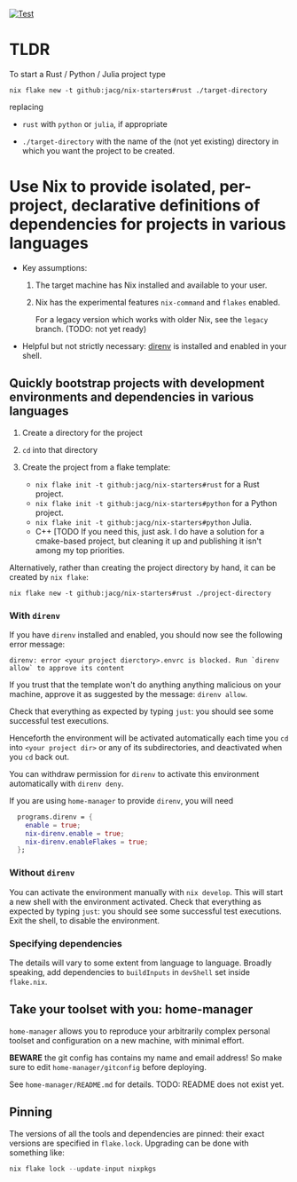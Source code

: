 [![Test](https://github.com/jacg/nix-starters/actions/workflows/test.yml/badge.svg)](https://github.com/jacg/nix-starters/actions/workflows/test.yml)

# TLDR

To start a Rust / Python / Julia project type

``` shell
nix flake new -t github:jacg/nix-starters#rust ./target-directory
```

replacing

+ `rust` with `python` or `julia`, if appropriate

+ `./target-directory` with the name of the (not yet existing) directory in
  which you want the project to be created.

# Use Nix to provide isolated, per-project, declarative definitions of dependencies for projects in various languages

+ Key assumptions:

  1. The target machine has Nix installed and available to your user.

  2. Nix has the experimental features `nix-command` and `flakes` enabled.

     For a legacy version which works with older Nix, see the `legacy` branch. (TODO: not yet ready)

+ Helpful but not strictly necessary: [direnv](https://direnv.net/) is installed and enabled in your shell.

## Quickly bootstrap projects with development environments and dependencies in various languages

1. Create a directory for the project
2. `cd` into that directory
3. Create the project from a flake template:

   + `nix flake init -t github:jacg/nix-starters#rust` for a Rust project.
   + `nix flake init -t github:jacg/nix-starters#python` for a Python project.
   + `nix flake init -t github:jacg/nix-starters#python` Julia.
   + C++ [TODO If you need this, just ask. I do have a solution for a
     cmake-based project, but cleaning it up and publishing it isn't among my
     top priorities.

Alternatively, rather than creating the project directory by hand, it can be created by `nix flake`:

``` shell
nix flake new -t github:jacg/nix-starters#rust ./project-directory
```

### With `direnv`

If you have `direnv` installed and enabled, you should now see the following error message:
```
direnv: error <your project dierctory>.envrc is blocked. Run `direnv allow` to approve its content
```
If you trust that the template won't do anything anything malicious on your
machine, approve it as suggested by the message: `direnv allow`.

Check that everything as expected by typing `just`: you should see some successful test executions.

Henceforth the environment will be activated automatically each time you `cd`
into `<your project dir>` or any of its subdirectories, and deactivated when you
`cd` back out.

You can withdraw permission for `direnv` to activate this environment
automatically with `direnv deny`.

If you are using `home-manager` to provide `direnv`, you will need

``` nix
  programs.direnv = {
    enable = true;
    nix-direnv.enable = true;
    nix-direnv.enableFlakes = true;
  };
```

### Without `direnv`

You can activate the environment manually with `nix develop`. This will start a
new shell with the environment activated. Check that everything as expected by
typing `just`: you should see some successful test executions. Exit the shell,
to disable the environment.

### Specifying dependencies

The details will vary to some extent from language to language. Broadly speaking, add dependencies to `buildInputs` in `devShell` set inside `flake.nix`.

## Take your toolset with you: home-manager

`home-manager` allows you to reproduce your arbitrarily complex personal toolset and configuration on a new machine, with minimal effort.

**BEWARE** the git config has contains my name and email address! So make sure to edit `home-manager/gitconfig` before deploying.

See `home-manager/README.md` for details. TODO: README does not exist yet.

## Pinning

The versions of all the tools and dependencies are pinned: their exact versions are specified in `flake.lock`. Upgrading can be done with something like:

``` nix
nix flake lock --update-input nixpkgs
```
